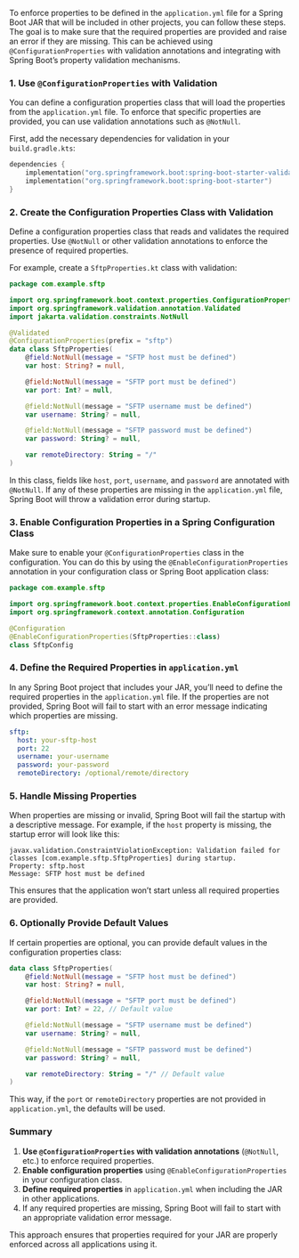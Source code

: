 To enforce properties to be defined in the `application.yml` file for a Spring Boot JAR that will be included in other projects, you can follow these steps. The goal is to make sure that the required properties are provided and raise an error if they are missing. This can be achieved using `@ConfigurationProperties` with validation annotations and integrating with Spring Boot’s property validation mechanisms.

### 1. Use `@ConfigurationProperties` with Validation

You can define a configuration properties class that will load the properties from the `application.yml` file. To enforce that specific properties are provided, you can use validation annotations such as `@NotNull`.

First, add the necessary dependencies for validation in your `build.gradle.kts`:

```kotlin
dependencies {
    implementation("org.springframework.boot:spring-boot-starter-validation")
    implementation("org.springframework.boot:spring-boot-starter")
}
```

### 2. Create the Configuration Properties Class with Validation

Define a configuration properties class that reads and validates the required properties. Use `@NotNull` or other validation annotations to enforce the presence of required properties.

For example, create a `SftpProperties.kt` class with validation:

```kotlin
package com.example.sftp

import org.springframework.boot.context.properties.ConfigurationProperties
import org.springframework.validation.annotation.Validated
import jakarta.validation.constraints.NotNull

@Validated
@ConfigurationProperties(prefix = "sftp")
data class SftpProperties(
    @field:NotNull(message = "SFTP host must be defined")
    var host: String? = null,

    @field:NotNull(message = "SFTP port must be defined")
    var port: Int? = null,

    @field:NotNull(message = "SFTP username must be defined")
    var username: String? = null,

    @field:NotNull(message = "SFTP password must be defined")
    var password: String? = null,

    var remoteDirectory: String = "/"
)
```

In this class, fields like `host`, `port`, `username`, and `password` are annotated with `@NotNull`. If any of these properties are missing in the `application.yml` file, Spring Boot will throw a validation error during startup.

### 3. Enable Configuration Properties in a Spring Configuration Class

Make sure to enable your `@ConfigurationProperties` class in the configuration. You can do this by using the `@EnableConfigurationProperties` annotation in your configuration class or Spring Boot application class:

```kotlin
package com.example.sftp

import org.springframework.boot.context.properties.EnableConfigurationProperties
import org.springframework.context.annotation.Configuration

@Configuration
@EnableConfigurationProperties(SftpProperties::class)
class SftpConfig
```

### 4. Define the Required Properties in `application.yml`

In any Spring Boot project that includes your JAR, you’ll need to define the required properties in the `application.yml` file. If the properties are not provided, Spring Boot will fail to start with an error message indicating which properties are missing.

```yaml
sftp:
  host: your-sftp-host
  port: 22
  username: your-username
  password: your-password
  remoteDirectory: /optional/remote/directory
```

### 5. Handle Missing Properties

When properties are missing or invalid, Spring Boot will fail the startup with a descriptive message. For example, if the `host` property is missing, the startup error will look like this:

```
javax.validation.ConstraintViolationException: Validation failed for classes [com.example.sftp.SftpProperties] during startup. 
Property: sftp.host
Message: SFTP host must be defined
```

This ensures that the application won’t start unless all required properties are provided.

### 6. Optionally Provide Default Values

If certain properties are optional, you can provide default values in the configuration properties class:

```kotlin
data class SftpProperties(
    @field:NotNull(message = "SFTP host must be defined")
    var host: String? = null,

    @field:NotNull(message = "SFTP port must be defined")
    var port: Int? = 22, // Default value

    @field:NotNull(message = "SFTP username must be defined")
    var username: String? = null,

    @field:NotNull(message = "SFTP password must be defined")
    var password: String? = null,

    var remoteDirectory: String = "/" // Default value
)
```

This way, if the `port` or `remoteDirectory` properties are not provided in `application.yml`, the defaults will be used.

### Summary

1. **Use `@ConfigurationProperties` with validation annotations** (`@NotNull`, etc.) to enforce required properties.
2. **Enable configuration properties** using `@EnableConfigurationProperties` in your configuration class.
3. **Define required properties** in `application.yml` when including the JAR in other applications.
4. If any required properties are missing, Spring Boot will fail to start with an appropriate validation error message.

This approach ensures that properties required for your JAR are properly enforced across all applications using it.
